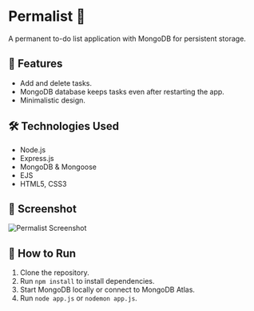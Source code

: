 # Permalist 📝

A permanent to-do list application with MongoDB for persistent storage.

## 🚀 Features
- Add and delete tasks.
- MongoDB database keeps tasks even after restarting the app.
- Minimalistic design.

## 🛠️ Technologies Used
- Node.js
- Express.js
- MongoDB & Mongoose
- EJS
- HTML5, CSS3

## 📸 Screenshot
![Permalist Screenshot](screenshot.png)

## 📂 How to Run
1. Clone the repository.
2. Run `npm install` to install dependencies.
3. Start MongoDB locally or connect to MongoDB Atlas.
4. Run `node app.js` or `nodemon app.js`.



